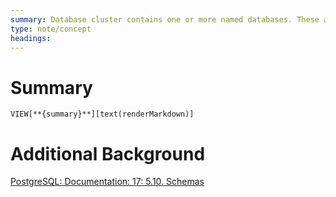 ```yaml
---
summary: Database cluster contains one or more named databases. These are schemas, which in turn contain tables.
type: note/concept
headings:
---
```

# Summary
`VIEW[**{summary}**][text(renderMarkdown)]`
# Additional Background
[PostgreSQL: Documentation: 17: 5.10. Schemas](https://www.postgresql.org/docs/current/ddl-schemas.html)